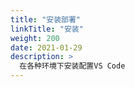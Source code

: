 ```yaml
---
title: "安装部署"
linkTitle: "安装"
weight: 200
date: 2021-01-29
description: >
  在各种环境下安装配置VS Code
---
```


